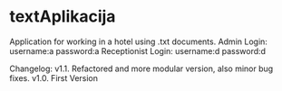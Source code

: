 # textAplikacija
Application for working in a hotel using .txt documents.
Admin Login:
username:a
password:a
Receptionist Login:
username:d
password:d

Changelog:
v1.1. Refactored and more modular version, also minor bug fixes.
v1.0. First Version
